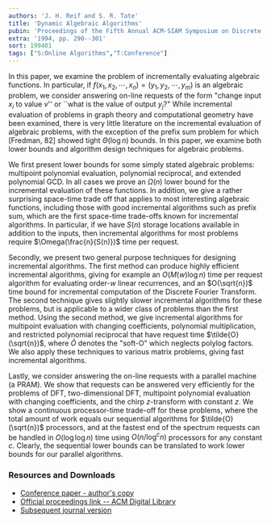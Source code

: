 ```yaml
---
authors: 'J. H. Reif and S. R. Tate'
title: 'Dynamic Algebraic Algorithms'
pubin: 'Proceedings of the Fifth Annual ACM-SIAM Symposium on Discrete Algorithms (SODA)'
extra: '1994, pp. 290--301'
sort: 199401
tags: ["S:Online Algorithms","T:Conference"]
---
```


In this paper, we examine the problem of incrementally evaluating
algebraic functions.  In particular, if
$f(x_1,x_2,\cdots,x_n)=(y_1,y_2,\cdots,y_m)$ is an algebraic problem,
we consider answering on-line requests of the form "change input
$x_i$ to value $v$'' or ``what is the value of output $y_j$?"  While
incremental evaluation of problems in graph theory and computational
geometry have been examined, there is very little literature on the
incremental evaluation of algebraic problems, with the exception of
the prefix sum problem for which [Fredman, 82] showed tight
$\Theta(\log n)$ bounds.  In this paper, we examine both lower bounds
and algorithm design techniques for algebraic problems.

We first present lower bounds for some simply stated algebraic
problems: multipoint polynomial evaluation, polynomial reciprocal, and
extended polynomial GCD.  In all cases we prove an $\Omega(n)$ lower
bound for the incremental evaluation of these functions.  In addition,
we give a rather surprising space-time trade off that applies to most
interesting algebraic functions, including those with good incremental
algorithms such as prefix sum, which are the first space-time
trade-offs known for incremental algorithms.  In particular, if we
have $S(n)$ storage locations available in addition to the inputs,
then incremental algorithms for most problems require
$\Omega(\frac{n}{S(n)})$ time per request.

Secondly, we present two general purpose techniques for designing
incremental algorithms.  The first method can produce highly efficient
incremental algorithms, giving for example an $O(M(w)\log n)$ time per
request algorithm for evaluating order-$w$ linear recurrences, and an
$O(\sqrt{n})$ time bound for incremental computation of the Discrete
Fourier Transform.  The second technique gives slightly slower
incremental algorithms for these problems, but is applicable to a
wider class of problems than the first method.  Using the second
method, we give incremental algorithms for multipoint evaluation with
changing coefficients, polynomial multiplication, and restricted
polynomial reciprocal that have request time $\tilde{O}(\sqrt{n})$,
where $\tilde{O}$ denotes the "soft-O" which neglects polylog
factors.  We also apply these techniques to various matrix problems,
giving fast incremental algorithms.

Lastly, we consider answering the on-line requests with a parallel
machine (a PRAM).  We show that requests can be answered very
efficiently for the problems of DFT, two-dimensional DFT, multipoint
polynomial evaluation with changing coefficients, and the chirp
$z$-transform with constant $z$.  We show a continuous processor-time
trade-off for these problems, where the total amount of work equals
our sequential algorithms for $\tilde{O}(\sqrt{n})$ processors, and at
the fastest end of the spectrum requests can be handled in $O(\log\log
n)$ time using $O(n/\log^cn)$ processors for any constant $c$.
Clearly, the sequential lower bounds can be translated to work lower
bounds for our parallel algorithms.

### Resources and Downloads

* [Conference paper - author's copy](/publications/1994-DynamicAlgebraicAlgorithms-SODA.pdf)
* [Official proceedings link -- ACM Digital Library](https://dl.acm.org/doi/abs/10.5555/314464.314507)
* [Subsequent journal version](../1997algebraic)
